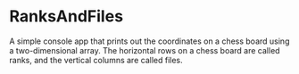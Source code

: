 # RanksAndFiles
A simple console app that prints out the coordinates on a chess board using a two-dimensional array.
The horizontal rows on a chess board are called ranks, and the vertical columns are called files.